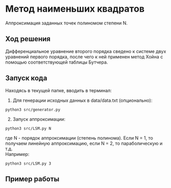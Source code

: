 # Метод наименьших квадратов

Аппроксимация заданных точек полиномом степени N.

## Ход решения
Дифференциальное уравнение второго порядка сведено к системе двух уравнений первого порядка,
после чего к ней применен метод Хойна с помощью соответствующей таблицы Бутчера.


## Запуск кода
Находясь в текущей папке, вводить в терминал:

1. Для генерации исходных данных в data/data.txt (опционально):
```commandline
python3 src/generator.py
```

2. Запуск аппроксимации:
```commandline
python3 src/LSM.py N
```
где N - порядок аппроксимации (степень полинома). Если N = 1, 
то получаем линейную аппроксимацию, если N = 2, то параболическую и т.д.\
Например:
```commandline
python3 src/LSM.py 3
```

## Пример работы
![]()